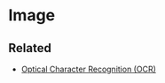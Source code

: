 # Image

<!--
JFIF standard
-->

## Related

- [Optical Character Recognition (OCR)](/ocr.md)

<!--
WebP
JPEG
PNG
-->
